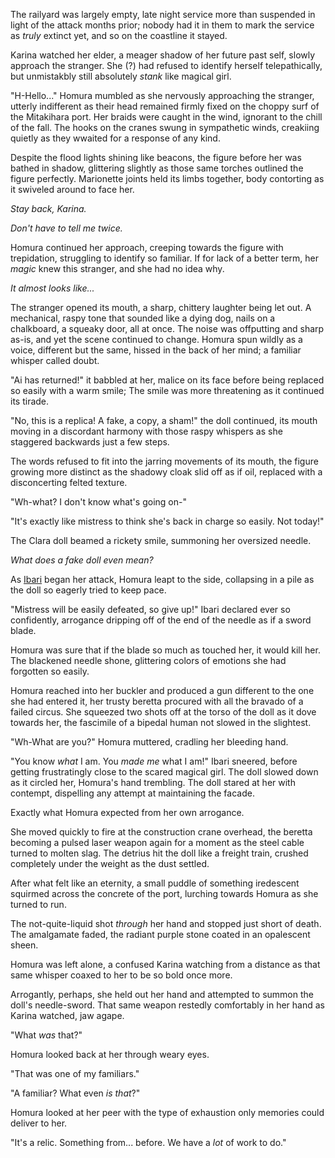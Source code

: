 The railyard was largely empty, late night service more than suspended in light of the attack months prior; nobody had it in them to mark the service as *truly* extinct yet, and so on the coastline it stayed.  

Karina watched her elder, a meager shadow of her future past self, slowly approach the stranger.  She (?) had refused to identify herself telepathically, but unmistakbly still absolutely *stank* like magical girl.

"H-Hello..." Homura mumbled as she nervously approaching the stranger, utterly indifferent as their head remained firmly fixed on the choppy surf of the Mitakihara port.  Her braids were caught in the wind, ignorant to the chill of the fall.  The hooks on the cranes swung in sympathetic winds, creakiing quietly as they wwaited for a response of any kind.  

Despite the flood lights shining like beacons, the figure before her was bathed in shadow, glittering slightly as those same torches outlined the figure perfectly.  Marionette joints held its limbs together, body contorting as it swiveled around to face her.  

*Stay back, Karina.*

*Don't have to tell me twice.*

Homura continued her approach, creeping towards the figure with trepidation, struggling to identify so familiar.  If for lack of a better term, her *magic* knew this stranger, and she had no idea why.

*It almost looks like...*

The stranger opened its mouth, a sharp, chittery laughter being let out.  A mechanical, raspy tone that sounded like a dying dog, nails on a chalkboard, a squeaky door, all at once.  The noise was offputting and sharp as-is, and yet the scene continued to change.  Homura spun wildly as a voice, different but the same, hissed in the back of her mind; a familiar whisper called doubt.

"Ai has returned!" it babbled at her, malice on its face before being replaced so easily with a warm smile; The smile was more threatening as it continued its tirade.

"No, this is a replica!  A fake, a copy, a sham!" the doll continued, its mouth moving in a discordant harmony with those raspy whispers as she staggered backwards just a few steps.

The words refused to fit into the jarring movements of its mouth, the figure growing more distinct as the shadowy cloak slid off as if oil, replaced with a disconcerting felted texture.

"Wh-what?  I don't know what's going on-"

"It's exactly like mistress to think she's back in charge so easily.  Not today!"

The Clara doll beamed a rickety smile, summoning her oversized needle.  

*What does a fake doll even mean?*

As [Ibari](https://wiki.puella-magi.net/Rebellion_Material_Book#:~:text=Ibari) began her attack, Homura leapt to the side, collapsing in a pile as the doll so eagerly tried to keep pace.

"Mistress will be easily defeated, so give up!" Ibari declared ever so confidently, arrogance dripping off of the end of the needle as if a sword blade.  

Homura was sure that if the blade so much as touched her, it would kill her.  The blackened needle shone, glittering colors of emotions she had forgotten so easily.

Homura reached into her buckler and produced a gun different to the one she had entered it, her trusty beretta procured with all the bravado of a failed circus.  She squeezed two shots off at the torso of the doll as it dove towards her, the fascimile of a bipedal human not slowed in the slightest.

"Wh-What are you?"  Homura muttered, cradling her bleeding hand.

"You know *what* I am.  You *made me* what I am!" Ibari sneered, before getting frustratingly close to the scared magical girl.  The doll slowed down as it circled her, Homura's hand trembling.  The doll stared at her with contempt, dispelling any attempt at maintaining the facade.  

Exactly what Homura expected from her own arrogance.

She moved quickly to fire at the construction crane overhead, the beretta becoming a pulsed laser weapon again for a moment as the steel cable turned to molten slag.  The detrius hit the doll like a freight train, crushed completely under the weight as the dust settled.  

After what felt like an eternity, a small puddle of something iredescent squirmed across the concrete of the port, lurching towards Homura as she turned to run.

The not-quite-liquid shot *through* her hand and stopped just short of death.  The amalgamate faded, the radiant purple stone coated in an opalescent sheen.

Homura was left alone, a confused Karina watching from a distance as that same whisper coaxed to her to be so bold once more.  

Arrogantly, perhaps, she held out her hand and attempted to summon the doll's needle-sword.  That same weapon restedly comfortably in her hand as Karina watched, jaw agape.

"What *was* that?"

Homura looked back at her through weary eyes.

"That was one of my familiars."

"A familiar?  What even *is that*?"

Homura looked at her peer with the type of exhaustion only memories could deliver to her.

"It's a relic. Something from... before.  We have a *lot* of work to do."

